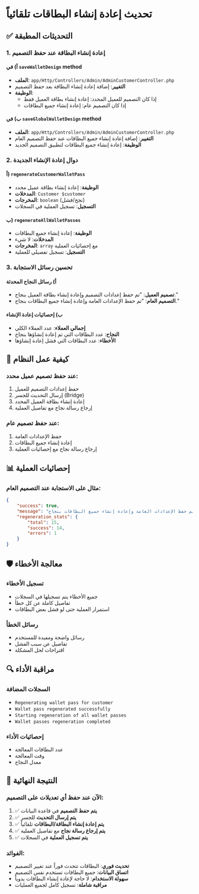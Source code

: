 # تحديث إعادة إنشاء البطاقات تلقائياً

## ✅ التحديثات المطبقة

### 1. إعادة إنشاء البطاقة عند حفظ التصميم

#### أ) في `saveWalletDesign` method
- **الملف**: `app/Http/Controllers/Admin/AdminCustomerController.php`
- **التغيير**: إضافة إعادة إنشاء البطاقة بعد حفظ التصميم
- **الوظيفة**:
  - إذا كان التصميم للعميل المحدد: إعادة إنشاء بطاقة العميل فقط
  - إذا كان التصميم عام: إعادة إنشاء جميع البطاقات

#### ب) في `saveGlobalWalletDesign` method
- **الملف**: `app/Http/Controllers/Admin/AdminCustomerController.php`
- **التغيير**: إضافة إعادة إنشاء جميع البطاقات عند حفظ التصميم العام
- **الوظيفة**: إعادة إنشاء جميع البطاقات لتطبيق التصميم الجديد

### 2. دوال إعادة الإنشاء الجديدة

#### أ) `regenerateCustomerWalletPass`
- **الوظيفة**: إعادة إنشاء بطاقة عميل محدد
- **المدخلات**: `Customer $customer`
- **المخرجات**: `boolean` (نجح/فشل)
- **التسجيل**: تسجيل العملية في السجلات

#### ب) `regenerateAllWalletPasses`
- **الوظيفة**: إعادة إنشاء جميع البطاقات
- **المدخلات**: لا شيء
- **المخرجات**: `array` مع إحصائيات العملية
- **التسجيل**: تسجيل تفصيلي للعملية

### 3. تحسين رسائل الاستجابة

#### أ) رسائل النجاح المحدثة
- **تصميم العميل**: "تم حفظ إعدادات التصميم وإعادة إنشاء بطاقة العميل بنجاح."
- **التصميم العام**: "تم حفظ الإعدادات العامة وإعادة إنشاء جميع البطاقات بنجاح."

#### ب) إحصائيات إعادة الإنشاء
- **إجمالي العملاء**: عدد العملاء الكلي
- **النجاح**: عدد البطاقات التي تم إعادة إنشاؤها بنجاح
- **الأخطاء**: عدد البطاقات التي فشل إعادة إنشاؤها

## 🔄 كيفية عمل النظام

### عند حفظ تصميم عميل محدد:
1. حفظ إعدادات التصميم للعميل
2. إرسال التحديث للجسر (Bridge)
3. إعادة إنشاء بطاقة العميل المحدد
4. إرجاع رسالة نجاح مع تفاصيل العملية

### عند حفظ تصميم عام:
1. حفظ الإعدادات العامة
2. إعادة إنشاء جميع البطاقات
3. إرجاع رسالة نجاح مع إحصائيات العملية

## 📊 إحصائيات العملية

### مثال على الاستجابة عند التصميم العام:
```json
{
    "success": true,
    "message": "تم حفظ الإعدادات العامة وإعادة إنشاء جميع البطاقات بنجاح.",
    "regeneration_stats": {
        "total": 15,
        "success": 14,
        "errors": 1
    }
}
```

## 🛡️ معالجة الأخطاء

### تسجيل الأخطاء
- جميع الأخطاء يتم تسجيلها في السجلات
- تفاصيل كاملة عن كل خطأ
- استمرار العملية حتى لو فشل بعض البطاقات

### رسائل الخطأ
- رسائل واضحة ومفيدة للمستخدم
- تفاصيل عن سبب الفشل
- اقتراحات لحل المشكلة

## 🔍 مراقبة الأداء

### السجلات المضافة
- `Regenerating wallet pass for customer`
- `Wallet pass regenerated successfully`
- `Starting regeneration of all wallet passes`
- `Wallet passes regeneration completed`

### إحصائيات الأداء
- عدد البطاقات المعالجة
- وقت المعالجة
- معدل النجاح

## 🎯 النتيجة النهائية

### الآن عند حفظ أي تعديلات على التصميم:
1. ✅ **يتم حفظ التصميم** في قاعدة البيانات
2. ✅ **يتم إرسال التحديث** للجسر
3. ✅ **يتم إعادة إنشاء البطاقة/البطاقات** تلقائياً
4. ✅ **يتم إرجاع رسالة نجاح** مع تفاصيل العملية
5. ✅ **يتم تسجيل العملية** في السجلات

### الفوائد:
- **تحديث فوري**: البطاقات تتحدث فوراً عند تغيير التصميم
- **اتساق البيانات**: جميع البطاقات تستخدم نفس التصميم
- **سهولة الاستخدام**: لا حاجة لإعادة إنشاء البطاقات يدوياً
- **مراقبة شاملة**: تسجيل كامل لجميع العمليات 
